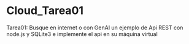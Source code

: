 # Cloud_Tarea01
Tarea01: Busque en internet o con GenAI un ejemplo de Api REST con node.js y SQLite3 e implemente el api en su máquina virtual
